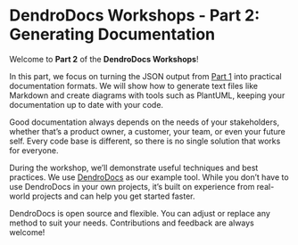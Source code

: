 # DendroDocs Workshops - Part 2: Generating Documentation

Welcome to **Part 2** of the **DendroDocs Workshops**!

In this part, we focus on turning the JSON output from [Part 1](../part1/README.md) into practical documentation formats.
We will show how to generate text files like Markdown and create diagrams with tools such as PlantUML, keeping your documentation up to date with your code.

Good documentation always depends on the needs of your stakeholders,
whether that’s a product owner, a customer, your team, or even your future self.
Every code base is different, so there is no single solution that works for everyone.

During the workshop, we’ll demonstrate useful techniques and best practices.
We use [DendroDocs](https://github.com/dendrodocs) as our example tool.
While you don’t have to use DendroDocs in your own projects, it’s built on experience from real-world projects and can help you get started faster.

DendroDocs is open source and flexible. You can adjust or replace any method to suit your needs.
Contributions and feedback are always welcome!
